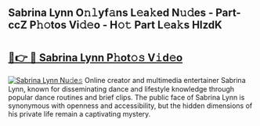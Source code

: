 ## Sabrina Lynn O𝚗𝚕yf𝚊ns L𝚎a𝚔ed N𝚞𝚍es - Part-ccZ P𝚑𝚘tos Vi𝚍𝚎o - H𝚘𝚝 Part L𝚎a𝚔s HIzdK

# <h2><a href="http://kf39ag2.oniu.top/?m=Sabrina+Lynn">🔗👉 🔴 Sabrina Lynn P𝚑ot𝚘𝚜 V𝚒d𝚎o</a></h2>

[![Sabrina Lynn Nu𝚍e𝚜](https://i.imgur.com/0qMVB7G.gif)](http://kf39ag2.oniu.top/?m=Sabrina+Lynn)
Online creator and multimedia entertainer Sabrina Lynn, known for disseminating dance and lifestyle knowledge through popular dance routines and brief clips. The public face of Sabrina Lynn is synonymous with openness and accessibility, but the hidden dimensions of his private life remain a captivating mystery.  
